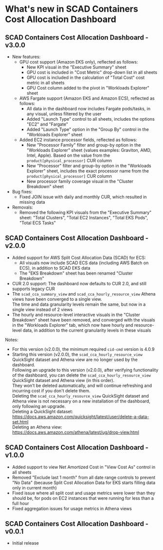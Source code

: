 # What's new in SCAD Containers Cost Allocation Dashboard

## SCAD Containers Cost Allocation Dashboard - v3.0.0
* New features:
  * GPU cost support (Amazon EKS only), reflected as follows:
    * New KPI visual in the "Executive Summary" sheet
    * GPU cost is included in "Cost Metric" drop-down list in all sheets
    * GPU cost is included in the calculation of "Total Cost" cost metric in all sheets
    * GPU Cost column added to the pivot in "Workloads Explorer" sheet
  * AWS Fargate support (Amazon EKS and Amazon ECS), reflected as follows:
    * All data in the dashboard now includes Fargate pods/tasks, in any visual, unless filtered by the user 
    * Added "Launch Type" control to all sheets, includes the options "EC2" and "Fargate"
    * Added "Launch Type" option in the "Group By" control in the "Workloads Explorer" sheet
  * Added EC2 instance processor fields, reflected as follows:
    * New "Processor Family" filter and group-by option in the "Workloads Explorer" sheet (values examples: Graviton, AMD, Intel, Apple). Based on the value from the `product[physical_processor]` CUR column
    * New "Processor" filter and group-by option in the "Workloads Explorer" sheet, includes the exact processor name from the `product[physical_processor]` CUR column
    * New processor family coverage visual in the "Cluster Breakdown" sheet
* Bug fixes:
  * Fixed JOIN issue with daily and monthly CUR, which resulted in missing data
* Removals:
  * Removed the following KPI visuals from the "Executive Summary" sheet: "Total Clusters", "Total EC2 Instances", "Total EKS Pods", "Total ECS Tasks"

## SCAD Containers Cost Allocation Dashboard - v2.0.0
* Added support for AWS Split Cost Allocation Data (SCAD) for ECS:
  * All visuals now include SCAD ECS data (including AWS Batch on ECS), in addition to SCAD EKS data
  * The "EKS Breakdown" sheet has been renamed "Cluster Breakdown"
* CUR 2.0 support: The dashboard now defaults to CUR 2.0, and still supports legacy CUR
* The `scad_cca_summary_view` and `scad_cca_hourly_resource_view` Athena views have been converged to a single view.  
The time and data granularity levels remain the same, but now in a single view instead of 2 views
* The hourly and resource-level interactive visuals in the "Cluster Breakdown" sheet have been removed, and converged with the visuals in the "Workloads Explorer" tab, which now have hourly and resource-level data, in addition to the current granularity levels in these visuals

Notes:  
* For this version (v2.0.0), the minimum required `cid-cmd` version is 4.0.9
* Starting this version (v2.0.0), the `scad_cca_hourly_resource_view` QuickSight dataset and Athena view are no longer used by the dashboard.  
Following an upgrade to this version (v2.0.0), after verifying functionality of the dashboard, you can delete the `scad_cca_hourly_resource_view` QuickSight dataset and Athena view (in this order).  
They won't be deleted automatically, and will continue refreshing and incurring cost if you don't delete them.  
Deleting the `scad_cca_hourly_resource_view` QuickSight dataset and Athena view is not necessary on a new installation of the dashboard, only following an upgrade.  
Deleting a QuickSight dataset: https://docs.aws.amazon.com/quicksight/latest/user/delete-a-data-set.html  
Deleting an Athena view: https://docs.aws.amazon.com/athena/latest/ug/drop-view.html

## SCAD Containers Cost Allocation Dashboard - v1.0.0
* Added support to view Net Amortized Cost in "View Cost As" control in all sheets
* Removed "Exclude last 1 month" from all date range controls to prevent "No Data" (because Split Cost Allocation Data for EKS starts filling data only in current month)
* Fixed issue where all split cost and usage metrics were lower than they should be, for pods on EC2 instances that were running for less than a full hour
* Fixed aggregation issues for usage metrics in Athena views

## SCAD Containers Cost Allocation Dashboard - v0.0.1
* Initial release
